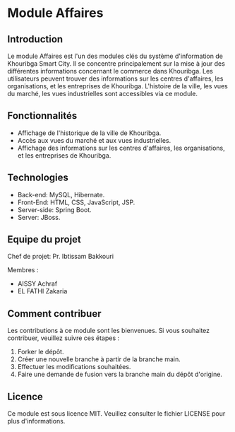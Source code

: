 # Module Affaires

## Introduction

Le module Affaires est l'un des modules clés du système d'information de Khouribga Smart City. Il se concentre principalement sur la mise à jour des différentes informations concernant le commerce dans Khouribga. Les utilisateurs peuvent trouver des informations sur les centres d'affaires, les organisations, et les entreprises de Khouribga. L'histoire de la ville, les vues du marché, les vues industrielles sont accessibles via ce module.

## Fonctionnalités

- Affichage de l'historique de la ville de Khouribga.
- Accès aux vues du marché et aux vues industrielles.
- Affichage des informations sur les centres d'affaires, les organisations, et les entreprises de Khouribga.

## Technologies

- Back-end: MySQL, Hibernate.
- Front-End: HTML, CSS, JavaScript, JSP.
- Server-side: Spring Boot.
- Server: JBoss.

## Equipe du projet

Chef de projet: Pr. Ibtissam Bakkouri

Membres :
- AISSY Achraf
- EL FATHI Zakaria

## Comment contribuer

Les contributions à ce module sont les bienvenues. Si vous souhaitez contribuer, veuillez suivre ces étapes :

1. Forker le dépôt.
2. Créer une nouvelle branche à partir de la branche main.
3. Effectuer les modifications souhaitées.
4. Faire une demande de fusion vers la branche main du dépôt d'origine.

## Licence

Ce module est sous licence MIT. Veuillez consulter le fichier LICENSE pour plus d'informations.
